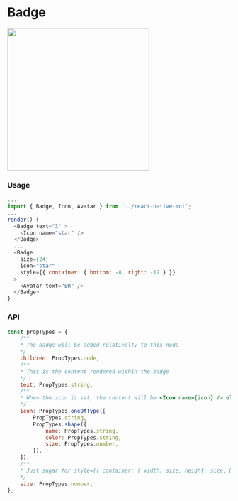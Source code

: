 # Badge
<img src="https://raw.githubusercontent.com/kodefox/react-native-mui-demo-app/master/resources/badge-2.png" width="320">

### Usage

```js
...
import { Badge, Icon, Avatar } from '../react-native-mui';
...
render() {
  <Badge text="3" >
    <Icon name="star" />
  </Badge>
  ...
  <Badge
    size={24}
    icon="star"
    style={{ container: { bottom: -8, right: -12 } }}
  >
    <Avatar text="BR" />
  </Badge>
}
```
### API
```js
const propTypes = {
    /**
    * The badge will be added relativelty to this node
    */
    children: PropTypes.node,
    /**
    * This is the content rendered within the badge
    */
    text: PropTypes.string,
    /**
    * When the icon is set, the content will be <Icon name={icon} /> element
    */
    icon: PropTypes.oneOfType([
        PropTypes.string,
        PropTypes.shape({
            name: PropTypes.string,
            color: PropTypes.string,
            size: PropTypes.number,
        }),
    ]),
    /**
    * Just sugar for style={{ container: { width: size, height: size, borderRadius: size / 2 }}}
    */
    size: PropTypes.number,
};
```
